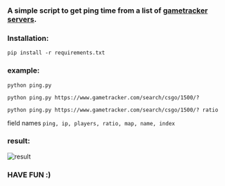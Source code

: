### A simple script to get ping time from a list of [gametracker servers](https://www.gametracker.com/search/).

### Installation:

`pip install -r requirements.txt`

### example:

`python ping.py`

`python ping.py https://www.gametracker.com/search/csgo/1500/?`

`python ping.py https://www.gametracker.com/search/csgo/1500/? ratio`

field names `ping, ip, players, ratio, map, name, index`

### result:

![result](https://i.imgur.com/Cme3mHK.png)

### HAVE FUN :)
